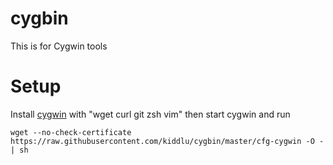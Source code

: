 # cygbin
This is for Cygwin tools

# Setup

Install [cygwin](http://www.cygwin.com/) with "wget curl git zsh vim" then start cygwin and run 

    wget --no-check-certificate https://raw.githubusercontent.com/kiddlu/cygbin/master/cfg-cygwin -O - | sh
